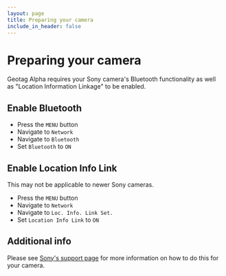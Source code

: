 ```yaml
---
layout: page
title: Preparing your camera
include_in_header: false
---
```


# Preparing your camera

Geotag Alpha requires your Sony camera's Bluetooth functionality as well as "Location Information Linkage" to be enabled.

## Enable Bluetooth

* Press the `MENU` button
* Navigate to `Network`
* Navigate to `Bluetooth`
* Set `Bluetooth` to `ON`

## Enable Location Info Link

This may not be applicable to newer Sony cameras.

* Press the `MENU` button
* Navigate to `Network`
* Navigate to `Loc. Info. Link Set.`
* Set `Location Info Link` to `ON`

## Additional info

Please see [Sony's support page](https://www.sony.com/electronics/support/articles/00196927) for more information on how to do this for your camera.